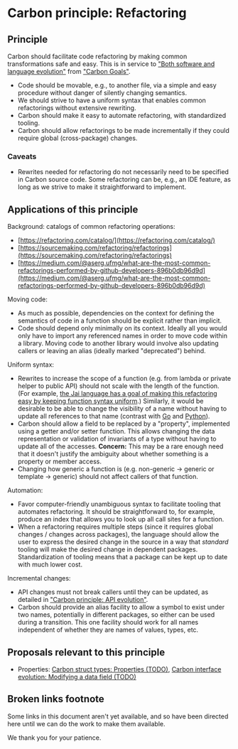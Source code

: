 # Carbon principle: Refactoring

<!--
Part of the Carbon Language, under the Apache License v2.0 with LLVM
Exceptions. See /LICENSE for license information.
SPDX-License-Identifier: Apache-2.0 WITH LLVM-exception
-->

## Principle

Carbon should facilitate code refactoring by making common transformations safe
and easy. This is in service to
["Both software and language evolution"](https://github.com/jonmeow/carbon-lang/blob/proposal-goals/docs/project/goals.md#both-software-and-language-evolution)
from
["Carbon Goals"](https://github.com/jonmeow/carbon-lang/blob/proposal-goals/docs/project/goals.md).

- Code should be movable, e.g., to another file, via a simple and easy procedure
  without danger of silently changing semantics.
- We should strive to have a uniform syntax that enables common refactorings
  without extensive rewriting.
- Carbon should make it easy to automate refactoring, with standardized tooling.
- Carbon should allow refactorings to be made incrementally if they could
  require global (cross-package) changes.

### Caveats

- Rewrites needed for refactoring do not necessarily need to be specified in
  Carbon source code. Some refactoring can be, e.g., an IDE feature, as long as
  we strive to make it straightforward to implement.

## Applications of this principle

Background: catalogs of common refactoring operations:

- [https://refactoring.com/catalog/](https://refactoring.com/catalog/)
- [https://sourcemaking.com/refactoring/refactorings](https://sourcemaking.com/refactoring/refactorings)
- [https://medium.com/@aserg.ufmg/what-are-the-most-common-refactorings-performed-by-github-developers-896b0db96d9d](https://medium.com/@aserg.ufmg/what-are-the-most-common-refactorings-performed-by-github-developers-896b0db96d9d)

Moving code:

- As much as possible, dependencies on the context for defining the semantics of
  code in a function should be explicit rather than implicit.
- Code should depend only minimally on its context. Ideally all you would only
  have to import any referenced names in order to move code within a library.
  Moving code to another library would involve also updating callers or leaving
  an alias (ideally marked "deprecated") behind.

Uniform syntax:

- Rewrites to increase the scope of a function (e.g. from lambda or private
  helper to public API) should not scale with the length of the function. (For
  example,
  [the Jai language has a goal of making this refactoring easy by keeping function syntax uniform](https://github.com/BSVino/JaiPrimer/blob/master/JaiPrimer.md#code-refactoring).)
  Similarly, it would be desirable to be able to change the visibility of a name
  without having to update all references to that name (contrast with
  [Go](https://tour.golang.org/basics/3) and
  [Python](https://docs.python.org/3/tutorial/classes.html#private-variables)).
- Carbon should allow a field to be replaced by a "property", implemented using
  a getter and/or setter function. This allows changing the data representation
  or validation of invariants of a type without having to update all of the
  accesses. **Concern:** This may be a rare enough need that it doesn't justify
  the ambiguity about whether something is a property or member access.
- Changing how generic a function is (e.g. non-generic -> generic or template ->
  generic) should not affect callers of that function.

Automation:

- Favor computer-friendly unambiguous syntax to facilitate tooling that
  automates refactoring. It should be straightforward to, for example, produce
  an index that allows you to look up all call sites for a function.
- When a refactoring requires multiple steps (since it requires global changes /
  changes across packages), the language should allow the user to express the
  desired change in the source in a way that _standard_ tooling will make the
  desired change in dependent packages. Standardization of tooling means that a
  package can be kept up to date with much lower cost.

Incremental changes:

- API changes must not break callers until they can be updated, as detailed in
  ["Carbon principle: API evolution"](https://github.com/josh11b/carbon-lang/blob/principle-api-evolution/docs/project/principles/principle-api-evolution.md).
- Carbon should provide an alias facility to allow a symbol to exist under two
  names, potentially in different packages, so either can be used during a
  transition. This one facility should work for all names independent of whether
  they are names of values, types, etc.

## Proposals relevant to this principle

- Properties:
  [Carbon struct types: Properties (TODO)](#broken-links-footnote)<!-- T:Carbon struct types --><!-- A:#heading=h.di9erwm5g1br -->,
  [Carbon interface evolution: Modifying a data field (TODO)](#broken-links-footnote)<!-- T:Carbon interface evolution --><!-- A:#heading=h.kfti6vaebvs8 -->

## Broken links footnote

Some links in this document aren't yet available, and so have been directed here
until we can do the work to make them available.

We thank you for your patience.
